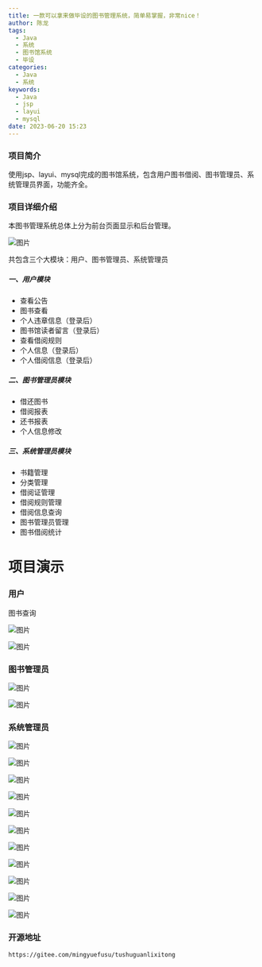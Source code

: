 ```yaml
---
title: 一款可以拿来做毕设的图书管理系统，简单易掌握，非常nice！
author: 陈龙
tags:
  - Java 
  - 系统
  - 图书馆系统
  - 毕设
categories:
  - Java
  - 系统
keywords:
  - Java
  - jsp
  - layui
  - mysql
date: 2023-06-20 15:23
---
```

### 项目简介

使用jsp、layui、mysql完成的图书馆系统，包含用户图书借阅、图书管理员、系统管理员界面，功能齐全。

### 项目详细介绍

本图书管理系统总体上分为前台页面显示和后台管理。

![图片](062f223ef2d13b59920c2477bdaa99de_MD5.png)

共包含三个大模块：用户、图书管理员、系统管理员

##### 一、用户模块

- 查看公告
- 图书查看
- 个人违章信息（登录后）
- 图书馆读者留言（登录后）
- 查看借阅规则
- 个人信息（登录后）
- 个人借阅信息（登录后）

##### 二、图书管理员模块

- 借还图书
- 借阅报表
- 还书报表
- 个人信息修改

##### 三、系统管理员模块

- 书籍管理
- 分类管理
- 借阅证管理
- 借阅规则管理
- 借阅信息查询
- 图书管理员管理
- 图书借阅统计

# 项目演示

### 用户

图书查询

![图片](eadad6bafa491cb1c2578fa715b88764_MD5.png)

![图片](b13d389149cbec88f2f13cdc7dc7fc76_MD5.png)

### 图书管理员

![图片](64f0477093835fdaf1ad31ad4dc1be1b_MD5.png)

![图片](5d0de62e1b49bee3e51c33a7eb9844bc_MD5.png)

### 系统管理员

![图片](50c0c4abe69fb4bc231f7d9146d8becb_MD5.png)

![图片](fcefc2e66c287375a14904222b9d8018_MD5.png)

![图片](9e5e20bc8717c80de46f93ec3c08cb2d_MD5.png)

![图片](69f68161505703fdeaf26ab359f812c2_MD5.png)

![图片](3297d7ec33bfc2d4e68a0e6a5ccf691a_MD5.png)

![图片](24dfc7f8782394435801988ef2bd715f_MD5.png)

![图片](02f797e0db6749337b5e367328bc7d26_MD5.png)

![图片](438f9014b0968d0fbeb9c99e0aebdb78_MD5.png)

![图片](1d6f8672ab905911f30d746e85d45782_MD5.png)

![图片](5108ba3970dca7fb3c30fd7faa7b71eb_MD5.png)

![图片](946ee447bfef501b05907bb3bd69290a_MD5.png)

### 开源地址
``` URL
https://gitee.com/mingyuefusu/tushuguanlixitong
```